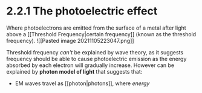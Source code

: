 # 2.2.1 The photoelectric effect

Where photoelectrons are emitted from the surface of a metal after light above a [[Threshold Frequency|certain frequency]] (known as the threshold frequency).
![[Pasted image 20211105223047.png]]

Threshold frequency *can't* be explained by wave theory, as it suggests frequency should be able to cause photoelectric emission as the energy absorbed by each electron will gradually increase. However can be explained by **photon model of light** that suggests that:
- EM waves travel as [[photon|photons]], where $energy$